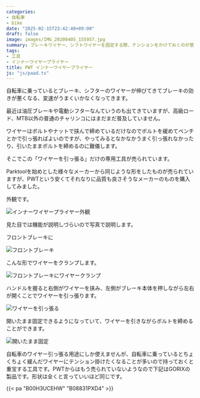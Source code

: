 ```yaml
---
categories:
- 自転車
- bike
date: "2025-02-15T23:42:40+09:00"
draft: false
image: images/IMG_20200405_155957.jpg
summary: ブレーキワイヤー、シフトワイヤーを固定する際、テンションをかけておくのが意外とやりにくく大変です。ワイヤーにテンションをかけて固定できる専用工具、インナーワイヤープライヤーをレビューします。
tags:
- 工具
- インナーワイヤープライヤー
title: PWT インナーワイヤープライヤー
js: "js/paad.ts"
---
```


自転車に乗っているとブレーキ、シフターのワイヤーが伸びてきてブレーキの効きが悪くなる、変速がうまくいかなくなってきます。

最近は油圧ブレーキや電動シフターなんていうのも出てきていますが、高級ロード、MTB以外の普通のチャリンコにはまだまだ普及していません。

ワイヤーはボルトやナットで挟んで締めているだけなのでボルトを緩めてペンチとかで引っ張ればよいのですが、やってみるとなかなかうまく引っ張れなかったり、引いたままボルトを締めるのに難儀します。

そこでこの「ワイヤーを引っ張る」だけの専用工具が売られています。

Parktoolを始めとした様々なメーカーから同じような形をしたものが売られていますが、PWTという安くてそれなりに品質も良さそうなメーカーのものを購入してみました。

外観です。

![インナーワイヤープライヤー外観](./images/IMG_20200405_155957.jpg)

見た目では機能が説明しづらいので写真で説明します。

フロントブレーキに

![フロントブレーキ](./images/IMG_20200405_160025.jpg)

こんな形でワイヤーをクランプします。

![フロントブレーキにワイヤークランプ](./images/IMG_20200405_160150.jpg)

ハンドルを握ると右側がワイヤーを挟み、左側がブレーキ本体を押しながら左右が開くことでワイヤーを引っ張ります。

![ワイヤーを引っ張る](./images/IMG_20200405_160209.jpg)

開いたまま固定できるようになっていて、ワイヤーを引きながらボルトを締めることができます。

![開いたまま固定](./images/IMG_20200405_160241.jpg)

自転車のワイヤー引っ張る用途にしか使えませんが、自転車に乗っているとちょくちょく緩んだワイヤーにテンション掛けたくなることが多いので持っておくと重宝する工具です。PWTからはもう売られていないようなので下記はGORIXの製品です。形状は全くと言っていいほど同じです。

{{< pa "B00H3UCEHW" "B08831PXD4" >}}
